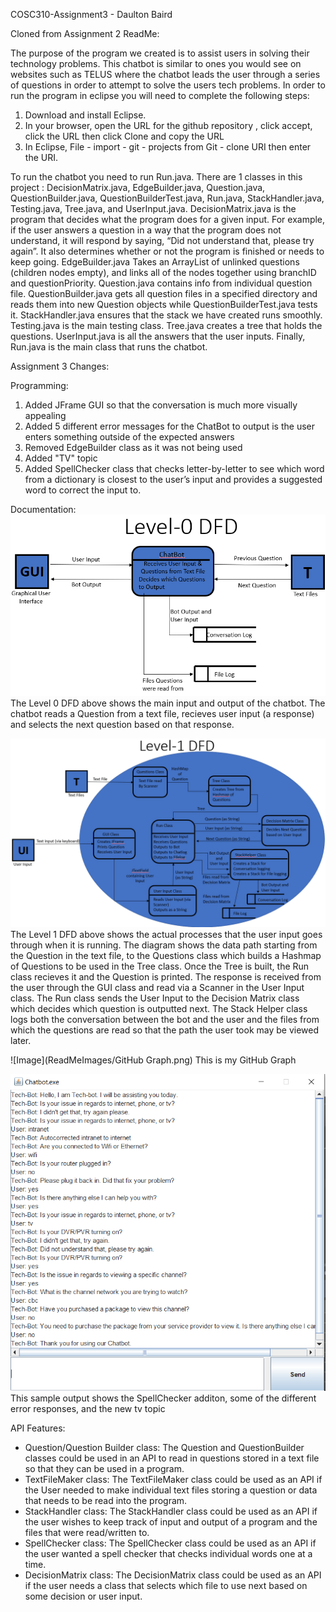 COSC310-Assignment3 - Daulton Baird

Cloned from Assignment 2 ReadMe:

  The purpose of the program we created is to assist users in solving their technology problems. This chatbot is similar to ones you would see on websites such as TELUS where the chatbot leads the user through a series of questions in order to attempt to solve the users tech problems. In order to run the program in eclipse you will need to complete the following steps:


  1.	Download and install Eclipse.
  2.	In your browser, open the URL for the github repository , click accept, click the URL then click Clone and copy the URL
  3.	In Eclipse, File - import - git - projects from Git - clone URI then enter the URI.


  To run the chatbot you need to run Run.java. There are 1 classes in this project : DecisionMatrix.java, EdgeBuilder.java, Question.java, QuestionBuilder.java, QuestionBuilderTest.java, Run.java, StackHandler.java, Testing.java, Tree.java, and UserInput.java. DecisionMatrix.java is the program that decides what the program does for a given input. For example, if the user answers a question in a way that the program does not understand, it will respond by saying, “Did not understand that, please try again”. It also determines whether or not the program is finished or needs to keep going. EdgeBuilder.java Takes an ArrayList of unlinked questions (children nodes empty), and links all of the nodes together using branchID and questionPriority. Question.java contains info from individual question file. QuestionBuilder.java gets all question files in a specified directory and reads them into new Question objects while QuestionBuilderTest.java tests it. StackHandler.java ensures that the stack we have created runs smoothly. Testing.java is the main testing class. Tree.java creates a tree that holds the questions. UserInput.java is all the answers that the user inputs. Finally, Run.java is the main class that runs the chatbot.

Assignment 3 Changes:

Programming:

  1. Added JFrame GUI so that the conversation is much more visually appealing
  2. Added 5 different error messages for the ChatBot to output is the user enters something outside of the expected answers
  3. Removed EdgeBuilder class as it was not being used
  4. Added "TV" topic
  5. Added SpellChecker class that checks letter-by-letter to see which word from a dictionary is closest to the user’s input and provides a suggested word to correct the input to.
  
  Documentation:
 ![Image](ReadMeImages/Level-0DFD.png)
 The Level 0 DFD above shows the main input and output of the chatbot. The chatbot reads a Question from a text file, recieves user input (a response) and selects the next question based on that response.
 
 
 ![Image](ReadMeImages/Level1-DFD.png)
 The Level 1 DFD above shows the actual processes that the user input goes through when it is running. The diagram shows the data path starting from the Question in the text file, to the Questions class which builds a Hashmap of Questions to be used in the Tree class. Once the Tree is built, the Run class recieves it and the Question is printed. The response is received from the user through the GUI class and read via a Scanner in the User Input class. The Run class sends the User Input to the Decision Matrix class which decides which question is outputted next. The Stack Helper class logs both the conversation between the bot and the user and the files from which the questions are read so that the path the user took may be viewed later.
 
 ![Image](ReadMeImages/GitHub Graph.png)
  This is my GitHub Graph
  
 ![Image](ReadMeImages/SampleOutput.png)
 This sample output shows the SpellChecker additon, some of the different error responses, and the new tv topic 
  
  
  API Features:
  
- Question/Question Builder class: The Question and QuestionBuilder classes could be used in an API to read in questions stored in a text file so that they can be used in a program.
- TextFileMaker class: The TextFileMaker class could be used as an API if the User needed to make individual text files storing a question or data that needs to be read into the program.
- StackHandler class: The StackHandler class could be used as an API if the user wishes to keep track of input and output of a program and the files that were read/written to.
- SpellChecker class: The SpellChecker class could be used as an API if the user wanted a spell checker that checks individual words one at a time.
-	DecisionMatrix class: The DecisionMatrix class could be used as an API if the user needs a class that selects which file to use next based on some decision or user input.
